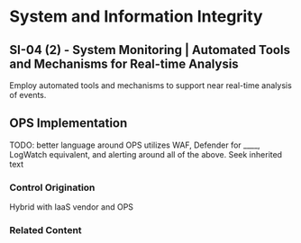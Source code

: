 # System and Information Integrity
## SI-04 (2) - System Monitoring | Automated Tools and Mechanisms for Real-time Analysis

Employ automated tools and mechanisms to support near real-time analysis of events.

## OPS Implementation

TODO: better language around OPS utilizes WAF, Defender for ____, LogWatch equivalent, and alerting around all of the above. Seek inherited text

### Control Origination

Hybrid with IaaS vendor and OPS

### Related Content
